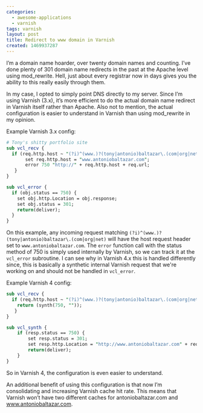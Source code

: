 ```yaml
---
categories:
  - awesome-applications
  - varnish
tags: varnish
layout: post
title: Redirect to www domain in Varnish
created: 1469937287
---
```


I’m a domain name hoarder, over twenty domain names and counting.  I’ve done plenty of 301 domain name redirects in the past at the Apache level using mod_rewrite. Hell, just about every registrar now in days gives you the ability to this really easily through them.

In my case, I opted to simply point DNS directly to my server. Since I’m using Varnish (3.x), it’s more efficient to do the actual domain name redirect in Varnish itself rather than Apache. Also not to mention, the actual configuration is easier to understand in Varnish than using mod_rewrite in my opinion.

Example Varnish 3.x config:

```perl
# Tony's shitty portfolio site
sub vcl_recv {
  if (req.http.host ~ "(?i)^(www.)?(tony|antonio)baltazar\.(com|org|net)") {
       set req.http.host = "www.antoniobaltazar.com";
       error 750 "http://" + req.http.host + req.url;
   }
}

sub vcl_error {
  if (obj.status == 750) {
    set obj.http.Location = obj.response;
    set obj.status = 301;
    return(deliver);
  }
}
```

On this example, any incoming request matching `(?i)^(www.)?(tony|antonio)baltazar\.(com|org|net)` will have the host request header set to `www.antoniobaltazar.com`. The `error` function call with the status method of 750 is simply used internally by Varnish, so we can track it at the `vcl_error` subroutine. I can see why in Varnish 4.x this is handled differently since, this is basically a synthetic internal Varnish request that we're working on and should not be handled in `vcl_error`.  

Example Varnish 4 config:

```perl
sub vcl_recv {
  if (req.http.host ~ "(?i)^(www.)?(tony|antonio)baltazar\.(com|org|net)") {
    return (synth(750, ""));
   }
}

sub vcl_synth {
    if (resp.status == 750) {
        set resp.status = 301;
        set resp.http.Location = "http://www.antoniobaltazar.com" + req.url;
        return(deliver);
    }
}
```

So in Varnish 4, the configuration is even easier to understand.

An additional benefit of using this configuration is that now I’m consolidating and increasing Varnish cache hit rate. This means that Varnish won’t have two different caches for antoniobaltazar.com and www.antoniobaltazar.com.
